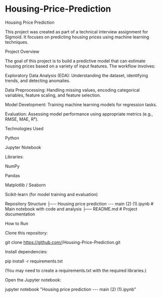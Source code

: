 # Housing-Price-Prediction
Housing Price Prediction

This project was created as part of a technical interview assignment for Sigmoid.
It focuses on predicting housing prices using machine learning techniques.

Project Overview

The goal of this project is to build a predictive model that can estimate housing prices based on a variety of input features. The workflow involves:

Exploratory Data Analysis (EDA): Understanding the dataset, identifying trends, and detecting anomalies.

Data Preprocessing: Handling missing values, encoding categorical variables, feature scaling, and feature selection.

Model Development: Training machine learning models for regression tasks.

Evaluation: Assessing model performance using appropriate metrics (e.g., RMSE, MAE, R²).

Technologies Used

Python

Jupyter Notebook

Libraries:

NumPy

Pandas

Matplotlib / Seaborn

Scikit-learn (for model training and evaluation)

Repository Structure
├── Housing price prediction --- main (2) (1).ipynb   # Main notebook with code and analysis
├── README.md                                        # Project documentation

How to Run

Clone this repository:

git clone https://github.com/<your-username>/Housing-Price-Prediction.git


Install dependencies:

pip install -r requirements.txt


(You may need to create a requirements.txt with the required libraries.)

Open the Jupyter notebook:

jupyter notebook "Housing price prediction --- main (2) (1).ipynb"

